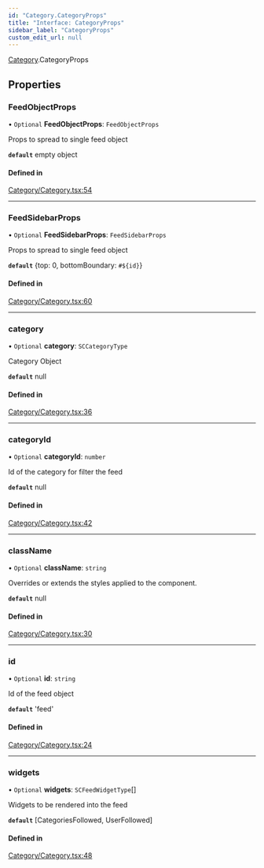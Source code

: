 ```yaml
---
id: "Category.CategoryProps"
title: "Interface: CategoryProps"
sidebar_label: "CategoryProps"
custom_edit_url: null
---
```


[Category](../modules/Category).CategoryProps

## Properties

### FeedObjectProps

• `Optional` **FeedObjectProps**: `FeedObjectProps`

Props to spread to single feed object

**`default`** empty object

#### Defined in

[Category/Category.tsx:54](https://github.com/selfcommunity/community-ui/blob/009afd8/packages/sc-templates/src/components/Category/Category.tsx#L54)

___

### FeedSidebarProps

• `Optional` **FeedSidebarProps**: `FeedSidebarProps`

Props to spread to single feed object

**`default`** {top: 0, bottomBoundary: `#${id}`}

#### Defined in

[Category/Category.tsx:60](https://github.com/selfcommunity/community-ui/blob/009afd8/packages/sc-templates/src/components/Category/Category.tsx#L60)

___

### category

• `Optional` **category**: `SCCategoryType`

Category Object

**`default`** null

#### Defined in

[Category/Category.tsx:36](https://github.com/selfcommunity/community-ui/blob/009afd8/packages/sc-templates/src/components/Category/Category.tsx#L36)

___

### categoryId

• `Optional` **categoryId**: `number`

Id of the category for filter the feed

**`default`** null

#### Defined in

[Category/Category.tsx:42](https://github.com/selfcommunity/community-ui/blob/009afd8/packages/sc-templates/src/components/Category/Category.tsx#L42)

___

### className

• `Optional` **className**: `string`

Overrides or extends the styles applied to the component.

**`default`** null

#### Defined in

[Category/Category.tsx:30](https://github.com/selfcommunity/community-ui/blob/009afd8/packages/sc-templates/src/components/Category/Category.tsx#L30)

___

### id

• `Optional` **id**: `string`

Id of the feed object

**`default`** 'feed'

#### Defined in

[Category/Category.tsx:24](https://github.com/selfcommunity/community-ui/blob/009afd8/packages/sc-templates/src/components/Category/Category.tsx#L24)

___

### widgets

• `Optional` **widgets**: `SCFeedWidgetType`[]

Widgets to be rendered into the feed

**`default`** [CategoriesFollowed, UserFollowed]

#### Defined in

[Category/Category.tsx:48](https://github.com/selfcommunity/community-ui/blob/009afd8/packages/sc-templates/src/components/Category/Category.tsx#L48)
